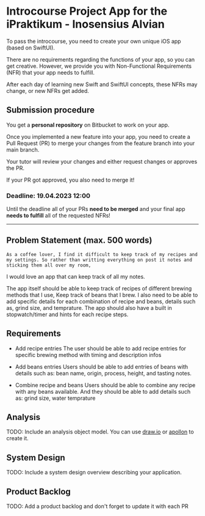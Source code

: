 # Introcourse Project App for the iPraktikum - Inosensius Alvian

To pass the introcourse, you need to create your own unique iOS app (based on SwiftUI).

There are no requirements regarding the functions of your app, so you can get creative.
However, we provide you with Non-Functional Requirements (NFR) that your app needs to fulfill.

After each day of learning new Swift and SwiftUI concepts, these NFRs may change, or new NFRs get added.


## Submission procedure

You get a **personal repository** on Bitbucket to work on your app.

Once you implemented a new feature into your app, you need to create a Pull Request (PR) to merge your changes from the feature branch into your main branch.

Your tutor will review your changes and either request changes or approves the PR. 

If your PR got approved, you also need to merge it!

### Deadline: **19.04.2023 12:00**
Until the deadline all of your PRs **need to be merged** and your final app **needs to fulfill** all of the requested NFRs!

---

## Problem Statement (max. 500 words)

    As a coffee lover, I find it difficult to keep track of my recipes and my settings. So rather than writting everything on post it notes and sticking them all over my room, 
I would love an app that can keep track of all my notes. 

The app itself should be able to keep track of recipes of different brewing methods that I use, Keep track of beans that I brew. I also need to be able to add specific details for each combination of recipe and beans, details such as, grind size, and temprature. The app should also have a built in stopwatch/timer and hints for each recipe steps.

## Requirements

- Add recipe entries
    The user should be able to add recipe entries for specific brewing method with timing and description infos

- Add beans entries 
    Users should be able to add entries of beans with details such as: bean name, origin, process, height, and tasting notes.
    
- Combine recipe and beans
    Users should be able to combine any recipe with any beans available. And they should be able to add details such as: grind size, water temprature 

## Analysis

TODO: Include an analysis object model. You can use [draw.io](https://draw.io) or [apollon](https://apollon.ase.cit.tum.de) to create it.

## System Design

TODO: Include a system design overview describing your application.

## Product Backlog

TODO: Add a product backlog and don't forget to update it with each PR

